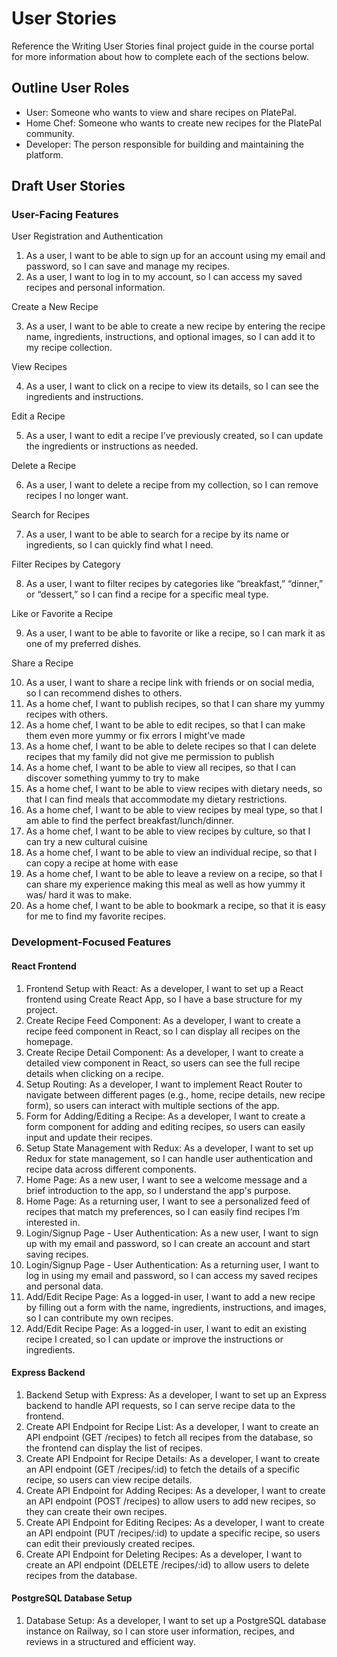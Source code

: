 # User Stories

Reference the Writing User Stories final project guide in the course portal for more information about how to complete each of the sections below.

## Outline User Roles

* User: Someone who wants to view and share recipes on PlatePal.
* Home Chef: Someone who wants to create new recipes for the PlatePal community.
* Developer: The person responsible for building and maintaining the platform.

## Draft User Stories

### User-Facing Features

User Registration and Authentication
1. As a user, I want to be able to sign up for an account using my email and password, so I can save and manage my recipes.
2. As a user, I want to log in to my account, so I can access my saved recipes and personal information.

Create a New Recipe

3. As a user, I want to be able to create a new recipe by entering the recipe name, ingredients, instructions, and optional images, so I can add it to my recipe collection.

View Recipes

4. As a user, I want to click on a recipe to view its details, so I can see the ingredients and instructions.

Edit a Recipe

5. As a user, I want to edit a recipe I’ve previously created, so I can update the ingredients or instructions as needed.

Delete a Recipe

6. As a user, I want to delete a recipe from my collection, so I can remove recipes I no longer want.

Search for Recipes

7. As a user, I want to be able to search for a recipe by its name or ingredients, so I can quickly find what I need.

Filter Recipes by Category

8. As a user, I want to filter recipes by categories like “breakfast,” “dinner,” or “dessert,” so I can find a recipe for a specific meal type.

Like or Favorite a Recipe

9. As a user, I want to be able to favorite or like a recipe, so I can mark it as one of my preferred dishes.

Share a Recipe

10. As a user, I want to share a recipe link with friends or on social media, so I can recommend dishes to others.
11. As a home chef, I want to publish recipes, so that I can share my yummy recipes with others.
12. As a home chef, I want to be able to edit recipes, so that I can make them even more yummy or fix errors I might’ve made
13. As a home chef, I want to be able to delete recipes so that I can delete recipes that my family did not give me permission to publish
14. As a home chef, I want to be able to view all recipes, so that I can discover something yummy to try to make
15. As a home chef, I want to be able to view recipes with dietary needs, so that I can find meals that accommodate my dietary restrictions. 
16. As a home chef, I want to be able to view recipes by meal type, so that I am able to find the perfect breakfast/lunch/dinner. 
17. As a home chef, I want to be able to view recipes by culture, so that I can try a new cultural cuisine
18. As a home chef, I want to be able to view an individual recipe, so that I can copy a recipe at home with ease
19. As a home chef, I want to be able to leave a review on a recipe, so that I can share my experience making this meal as well as how yummy it was/ hard it was to make. 
20. As a home chef, I want to be able to bookmark a recipe, so that it is easy for me to find my favorite recipes. 

### Development-Focused Features

#### React Frontend
1. Frontend Setup with React: As a developer, I want to set up a React frontend using Create React App, so I have a base structure for my project.
2. Create Recipe Feed Component: As a developer, I want to create a recipe feed component in React, so I can display all recipes on the homepage.
3. Create Recipe Detail Component: As a developer, I want to create a detailed view component in React, so users can see the full recipe details when clicking on a recipe.
4. Setup Routing: As a developer, I want to implement React Router to navigate between different pages (e.g., home, recipe details, new recipe form), so users can interact with multiple sections of the app.
5. Form for Adding/Editing a Recipe: As a developer, I want to create a form component for adding and editing recipes, so users can easily input and update their recipes.
6. Setup State Management with Redux: As a developer, I want to set up Redux for state management, so I can handle user authentication and recipe data across different components.
7. Home Page: As a new user, I want to see a welcome message and a brief introduction to the app, so I understand the app's purpose.
8. Home Page: As a returning user, I want to see a personalized feed of recipes that match my preferences, so I can easily find recipes I’m interested in.
9. Login/Signup Page - User Authentication: As a new user, I want to sign up with my email and password, so I can create an account and start saving recipes.
10. Login/Signup Page - User Authentication: As a returning user, I want to log in using my email and password, so I can access my saved recipes and personal data.
11. Add/Edit Recipe Page: As a logged-in user, I want to add a new recipe by filling out a form with the name, ingredients, instructions, and images, so I can contribute my own recipes.
12. Add/Edit Recipe Page: As a logged-in user, I want to edit an existing recipe I created, so I can update or improve the instructions or ingredients.

#### Express Backend
1. Backend Setup with Express: As a developer, I want to set up an Express backend to handle API requests, so I can serve recipe data to the frontend.
2. Create API Endpoint for Recipe List: As a developer, I want to create an API endpoint (GET /recipes) to fetch all recipes from the database, so the frontend can display the list of recipes.
3. Create API Endpoint for Recipe Details: As a developer, I want to create an API endpoint (GET /recipes/:id) to fetch the details of a specific recipe, so users can view recipe details.
4. Create API Endpoint for Adding Recipes: As a developer, I want to create an API endpoint (POST /recipes) to allow users to add new recipes, so they can create their own recipes.
5. Create API Endpoint for Editing Recipes: As a developer, I want to create an API endpoint (PUT /recipes/:id) to update a specific recipe, so users can edit their previously created recipes.
6. Create API Endpoint for Deleting Recipes: As a developer, I want to create an API endpoint (DELETE /recipes/:id) to allow users to delete recipes from the database.

#### PostgreSQL Database Setup
1. Database Setup: As a developer, I want to set up a PostgreSQL database instance on Railway, so I can store user information, recipes, and reviews in a structured and efficient way.
